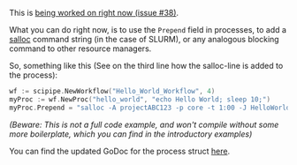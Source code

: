 This is [being worked on right now (issue #38)](https://github.com/scipipe/scipipe/issues/38).

What you can do right now, is to use the `Prepend` field in processes, to add a
[salloc](https://slurm.schedmd.com/salloc.html) command string (in the case of
SLURM), or any analogous blocking command to other resource managers.

So, something like this (See on the third line how the salloc-line is added to the process):

```go
wf := scipipe.NewWorkflow("Hello_World_Workflow", 4)
myProc := wf.NewProc("hello_world", "echo Hello World; sleep 10;")
myProc.Prepend = "salloc -A projectABC123 -p core -t 1:00 -J HelloWorld"
```

*(Beware: This is not a full code example, and won't compile without some more boilerplate, which you can find in the introductory examples)*

You can find the updated GoDoc for the process struct [here](http://godoc.org/github.com/scipipe/scipipe#SciProcess).
